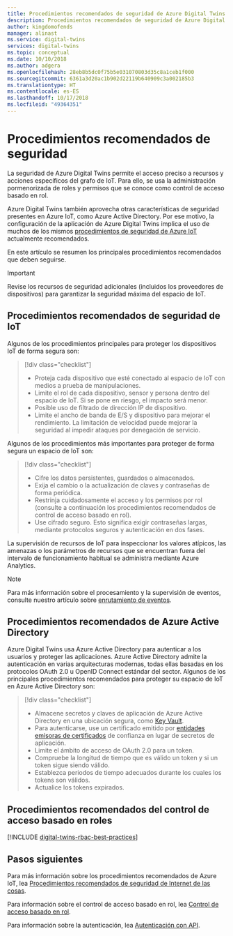 ```yaml
---
title: Procedimientos recomendados de seguridad de Azure Digital Twins | Microsoft Docs
description: Procedimientos recomendados de seguridad de Azure Digital Twins
author: kingdomofends
manager: alinast
ms.service: digital-twins
services: digital-twins
ms.topic: conceptual
ms.date: 10/10/2018
ms.author: adgera
ms.openlocfilehash: 28eb8b5dc0f75b5e031070803d35c8a1ceb1f000
ms.sourcegitcommit: 6361a3d20ac1b902d22119b640909c3a002185b3
ms.translationtype: HT
ms.contentlocale: es-ES
ms.lasthandoff: 10/17/2018
ms.locfileid: "49364351"
---
```

# <a name="security-best-practices"></a>Procedimientos recomendados de seguridad

La seguridad de Azure Digital Twins permite el acceso preciso a recursos y acciones específicos del grafo de IoT. Para ello, se usa la administración pormenorizada de roles y permisos que se conoce como control de acceso basado en rol.

Azure Digital Twins también aprovecha otras características de seguridad presentes en Azure IoT, como Azure Active Directory. Por ese motivo, la configuración de la aplicación de Azure Digital Twins implica el uso de muchos de los mismos [procedimientos de seguridad de Azure IoT](https://docs.microsoft.com/azure/iot-fundamentals/iot-security-best-practices?context=azure/iot-hub/) actualmente recomendados.

En este artículo se resumen los principales procedimientos recomendados que deben seguirse.

> [!IMPORTANT]
> Revise los recursos de seguridad adicionales (incluidos los proveedores de dispositivos) para garantizar la seguridad máxima del espacio de IoT.

## <a name="iot-security-best-practices"></a>Procedimientos recomendados de seguridad de IoT

Algunos de los procedimientos principales para proteger los dispositivos IoT de forma segura son:

> [!div class="checklist"]
> * Proteja cada dispositivo que esté conectado al espacio de IoT con medios a prueba de manipulaciones.
> * Limite el rol de cada dispositivo, sensor y persona dentro del espacio de IoT. Si se pone en riesgo, el impacto será menor.
> * Posible uso de filtrado de dirección IP de dispositivo.
> * Limite el ancho de banda de E/S y dispositivo para mejorar el rendimiento. La limitación de velocidad puede mejorar la seguridad al impedir ataques por denegación de servicio.

Algunos de los procedimientos más importantes para proteger de forma segura un espacio de IoT son:

> [!div class="checklist"]
> * Cifre los datos persistentes, guardados o almacenados.
> * Exija el cambio o la actualización de claves y contraseñas de forma periódica.
> * Restrinja cuidadosamente el acceso y los permisos por rol (consulte a continuación los procedimientos recomendados de control de acceso basado en rol).
> * Use cifrado seguro. Esto significa exigir contraseñas largas, mediante protocolos seguros y autenticación en dos fases.

La supervisión de recursos de IoT para inspeccionar los valores atípicos, las amenazas o los parámetros de recursos que se encuentran fuera del intervalo de funcionamiento habitual se administra mediante Azure Analytics.

> [!NOTE]
> Para más información sobre el procesamiento y la supervisión de eventos, consulte nuestro artículo sobre [enrutamiento de eventos](./concepts-events-routing.md).

## <a name="azure-active-directory-best-practices"></a>Procedimientos recomendados de Azure Active Directory

Azure Digital Twins usa Azure Active Directory para autenticar a los usuarios y proteger las aplicaciones. Azure Active Directory admite la autenticación en varias arquitecturas modernas, todas ellas basadas en los protocolos OAuth 2.0 u OpenID Connect estándar del sector. Algunos de los principales procedimientos recomendados para proteger su espacio de IoT en Azure Active Directory son:

> [!div class="checklist"]
> * Almacene secretos y claves de aplicación de Azure Active Directory en una ubicación segura, como [Key Vault](https://azure.microsoft.com/services/key-vault/).
> * Para autenticarse, use un certificado emitido por [entidades emisoras de certificados](https://docs.microsoft.com/azure/active-directory/authentication/active-directory-certificate-based-authentication-get-started) de confianza en lugar de secretos de aplicación.
> * Limite el ámbito de acceso de OAuth 2.0 para un token.
> * Compruebe la longitud de tiempo que es válido un token y si un token sigue siendo válido.
> * Establezca periodos de tiempo adecuados durante los cuales los tokens son válidos.
> * Actualice los tokens expirados.

## <a name="role-based-access-control-best-practices"></a>Procedimientos recomendados del control de acceso basado en roles

[!INCLUDE [digital-twins-rbac-best-practices](../../includes/digital-twins-rbac-best-practices.md)]

## <a name="next-steps"></a>Pasos siguientes

Para más información sobre los procedimientos recomendados de Azure IoT, lea [Procedimientos recomendados de seguridad de Internet de las cosas](https://docs.microsoft.com/azure/iot-fundamentals/iot-security-best-practices?context=azure/iot-hub/).

Para información sobre el control de acceso basado en rol, lea [Control de acceso basado en rol](./security-role-based-access-control.md).

Para información sobre la autenticación, lea [Autenticación con API](./security-authenticating-apis.md).
